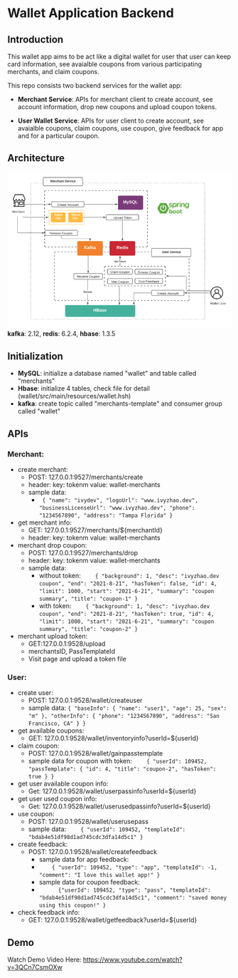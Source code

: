 # Wallet Application Backend

## Introduction
This wallet app aims to be act like a digital wallet for user that user can keep card information, see avaialble coupons from various participating merchants, and claim coupons. <br>

This repo consists two backend services for the wallet app:

* **Merchant Service**: APIs for merchant client to create account, see account information, drop new coupons and upload coupon tokens. 

* **User Wallet Service**: APIs for user client to create account, see avaialble coupons, claim coupons, use coupon, give feedback for app and for a particular coupon. 


## Architecture
![architecutre diagram](img/wallet_app_architecture.png)<br>
**kafka**: 2.12, **redis**: 6.2.4, **hbase**: 1.3.5 <br>

## Initialization
* **MySQL**: initialize a database named "wallet" and table called "merchants" 
* **Hbase**: initialize 4 tables, check file for detail (wallet/src/main/resources/wallet.hsh)
* **kafka**: create topic called "merchants-template" and consumer group called "wallet" 

## APIs

### Merchant:
*  create merchant: 
	*  POST: 127.0.0.1:9527/merchants/create
	*  header: key: tokenm value: wallet-merchants
	*  sample data:
		*  ` {
	        "name": "ivydev",
	        "logoUrl": "www.ivyzhao.dev",
	        "businessLicenseUrl": "www.ivyzhao.dev",
	        "phone": "1234567890",
	        "address": "Tampa Florida"
	    }`
* get merchant info:
	* GET: 127.0.0.1:9527/merchants/${merchantId}
	* header: key: tokenm value: wallet-merchants
* merchant drop coupon:
	* POST: 127.0.0.1:9527/merchants/drop
	* header: key: tokenm value: wallet-merchants
	* sample data: 
		* without token: `    {
        "background": 1,
        "desc": "ivyzhao.dev coupon",
        "end": "2021-8-21",
        "hasToken": false,
        "id": 4,
        "limit": 1000,
        "start": "2021-6-21",
        "summary": "coupon summary",
        "title": "coupon-1"
    }`
		* with token: `    {
        "background": 1,
        "desc": "ivyzhao.dev coupon",
        "end": "2021-8-21",
        "hasToken": true,
        "id": 4,
        "limit": 1000,
        "start": "2021-6-21",
        "summary": "coupon summary",
        "title": "coupon-2"
    }` 
* merchant upload token:
	* GET:127.0.0.1:9528/upload
	* merchantsID, PassTemplateId
	* Visit page and upload a token file

### User:
* create user:
	* POST: 127.0.0.1:9528/wallet/createuser
	* sample data: `{
	    "baseInfo": {
	        "name": "user1",
	        "age": 25,
	        "sex": "m"
	    },
	    "otherInfo": {
	        "phone": "1234567890",
	        "address": "San Francisco, CA"
	    }
	}`
* get available coupons:
	* GET: 127.0.0.1:9528/wallet/inventoryinfo?userId=${userId}
* claim coupon:
	*  POST: 127.0.0.1:9528/wallet/gainpasstemplate
	*  sample data for coupon with token: `    {
	        "userId": 109452,
	        "passTemplate": {
	           "id": 4,
	           "title": "coupon-2",
	           "hasToken": true
	        }
	    }`
* get user available coupon info:
	* Get: 127.0.0.1:9528/wallet/userpassinfo?userId=${userId}
* get user used coupon info: 
	* Get: 127.0.0.1:9528/wallet/userusedpassinfo?userId=${userId}
* use coupon:
	* POST: 127.0.0.1:9528/wallet/userusepass
	* sample data: `    {
	        "userId": 109452,
	        "templateId": "bdab4e51df98d1ad745cdc3dfa14d5c1"
	    }`
* create feedback:
	* POST: 127.0.0.1:9528/wallet/createfeedback
		* sample data for app feedback:
		* `    {
		        "userId": 109452,
		        "type": "app",
		        "templateId": -1,
		        "comment": "I love this wallet app!"
		    }`
		* sample data for coupon feedback: 
		* `      {"userId": 109452,
		        "type": "pass",
		        "templateId": "bdab4e51df98d1ad745cdc3dfa14d5c1",
		        "comment": "saved money using this coupon!"
		    }`   
* check feedback info:
	* GET: 127.0.0.1:9528/wallet/getfeedback?userId=${userId}

## Demo
Watch Demo Video Here:
https://www.youtube.com/watch?v=3QCn7CsmOXw


